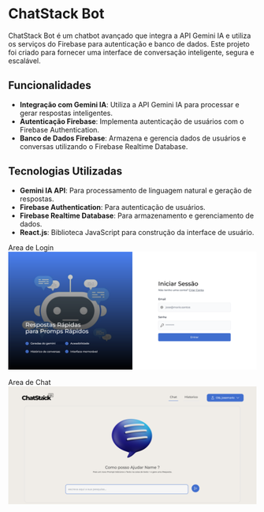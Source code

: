 # ChatStack Bot

ChatStack Bot é um chatbot avançado que integra a API Gemini IA e utiliza os serviços do Firebase para autenticação e banco de dados. Este projeto foi criado para fornecer uma interface de conversação inteligente, segura e escalável.

## Funcionalidades

- **Integração com Gemini IA**: Utiliza a API Gemini IA para processar e gerar respostas inteligentes.
- **Autenticação Firebase**: Implementa autenticação de usuários com o Firebase Authentication.
- **Banco de Dados Firebase**: Armazena e gerencia dados de usuários e conversas utilizando o Firebase Realtime Database.

## Tecnologias Utilizadas

- **Gemini IA API**: Para processamento de linguagem natural e geração de respostas.
- **Firebase Authentication**: Para autenticação de usuários.
- **Firebase Realtime Database**: Para armazenamento e gerenciamento de dados.
- **React.js**: Biblioteca JavaScript para construção da interface de usuário.

Area de Login
![Login](src/assets/img/screen.png)


Area de Chat
![Login](src/assets/img/screen-1.png)

